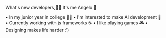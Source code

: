 What's new developers,👨‍💻
It's me Angelo 👦

• In my junior year in college 👨‍🎓
• I'm interested to make AI development 🤖 
• Currently working with js frameworks ☕ 
• I like playing games 🎮
• Designing makes life harder :')


